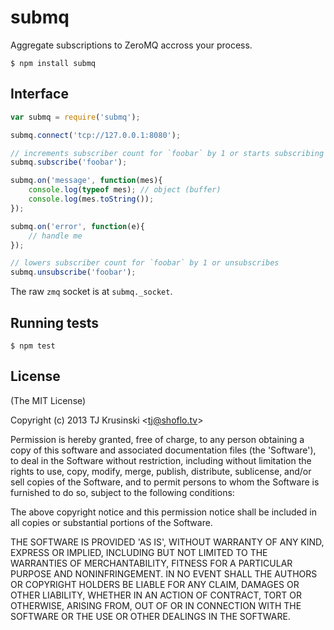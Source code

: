 # submq

Aggregate subscriptions to ZeroMQ accross your process.

`$ npm install submq`

## Interface

```javascript
var submq = require('submq');

submq.connect('tcp://127.0.0.1:8080');

// increments subscriber count for `foobar` by 1 or starts subscribing
submq.subscribe('foobar');

submq.on('message', function(mes){
	console.log(typeof mes); // object (buffer)
	console.log(mes.toString());
});

submq.on('error', function(e){
	// handle me
});

// lowers subscriber count for `foobar` by 1 or unsubscribes
submq.unsubscribe('foobar'); 

```

The raw `zmq` socket is at `submq._socket`.

## Running tests

`$ npm test`

## License

(The MIT License)

Copyright (c) 2013 TJ Krusinski &lt;tj@shoflo.tv&gt;

Permission is hereby granted, free of charge, to any person obtaining
a copy of this software and associated documentation files (the
'Software'), to deal in the Software without restriction, including
without limitation the rights to use, copy, modify, merge, publish,
distribute, sublicense, and/or sell copies of the Software, and to
permit persons to whom the Software is furnished to do so, subject to
the following conditions:

The above copyright notice and this permission notice shall be
included in all copies or substantial portions of the Software.

THE SOFTWARE IS PROVIDED 'AS IS', WITHOUT WARRANTY OF ANY KIND,
EXPRESS OR IMPLIED, INCLUDING BUT NOT LIMITED TO THE WARRANTIES OF
MERCHANTABILITY, FITNESS FOR A PARTICULAR PURPOSE AND NONINFRINGEMENT.
IN NO EVENT SHALL THE AUTHORS OR COPYRIGHT HOLDERS BE LIABLE FOR ANY
CLAIM, DAMAGES OR OTHER LIABILITY, WHETHER IN AN ACTION OF CONTRACT,
TORT OR OTHERWISE, ARISING FROM, OUT OF OR IN CONNECTION WITH THE
SOFTWARE OR THE USE OR OTHER DEALINGS IN THE SOFTWARE.
